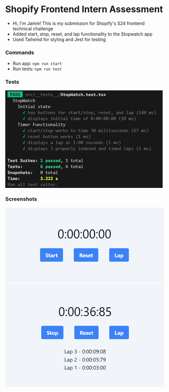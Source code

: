 # Shopify Frontend Intern Assessment

- Hi, I'm Jamie! This is my submission for Shopify's S24 frontend technical challenge
- Added start, stop, reset, and lap functionality to the Stopwatch app
- Used Tailwind for styling and Jest for testing

### Commands

- Run app: `npm run start`
- Run tests: `npm run test`

### Tests

![Tests Pass](./readme_images/tests.png 'Tests')

### Screenshots

![Initial Stopwatch State](./readme_images/initial-state.png 'Initial Stopwatch State')
![Laps](./readme_images/laps-state.png 'Laps')
